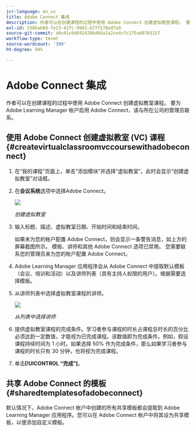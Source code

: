 ```yaml
---
jcr-language: en_us
title: Adobe Connect 集成
description: 作者可以在创建课程的过程中使用 Adobe Connect 创建虚拟教室课程。 要为 Adobe Learning Manager 帐户启用 Adobe Connect，请与所在公司的管理员联系。
exl-id: 3386ab89-fe13-42fc-9943-b7ff278ed7e9
source-git-commit: a0c01c0d691429bd66a3a2ce4cfc175ad0703157
workflow-type: tm+mt
source-wordcount: '309'
ht-degree: 94%

---
```


# Adobe Connect 集成

作者可以在创建课程的过程中使用 Adobe Connect 创建虚拟教室课程。 要为 Adobe Learning Manager 帐户启用 Adobe Connect，请与所在公司的管理员联系。

## 使用 Adobe Connect 创建虚拟教室 (VC) 课程 {#createvirtualclassroomvccoursewithadobeconnect}

1. 在“我的课程”页面上，单击“添加模块”并选择“虚拟教室”。此时会显示“创建虚拟教室”对话框。
1. 在&#x200B;**会议系统**&#x200B;选项中选择Adobe Connect。

   ![](assets/create-vc-author.png)

   *创建虚拟教室*

1. 输入标题、描述、虚拟教室日期、开始时间和结束时间。

   如果未为您的帐户配置 Adobe Connect，则会显示一条警告消息，如上方的屏幕截图所示。 模板、讲师和其他 Adobe Connect 选项已禁用。 您需要联系您的管理员来为您的帐户配置 Adobe Connect。

1. Adobe Learning Manager 应用程序会从 Adobe Connect 中提取默认模板（会议、培训和活动）以及讲师列表（具有主持人权限的用户）。根据需要选择模板。
1. 从讲师列表中选择虚拟教室课程的讲师。

   ![](assets/instructors-list-author.png)

   *从列表中选择讲师*

1. 提供虚拟教室课程的完成条件。学习者参与课程的时长占课程总时长的百分比必须达到一定数值，才能视为已完成课程。该数值即为完成条件。例如，假设课程持续时间为 1 小时。如果选择 50% 作为完成条件，那么如果学习者参与课程的时长只有 30 分钟，也将视为完成课程。
1. 单击&#x200B;**[!UICONTROL “完成”]**。

## 共享 Adobe Connect 的模板 {#sharedtemplatesofadobeconnect}

默认情况下，Adobe Connect 帐户中创建的所有共享模板都会提取到 Adobe Learning Manager 应用程序。您可以在 Adobe Connect 帐户中将其设为共享模板，以便添加自定义模板。

